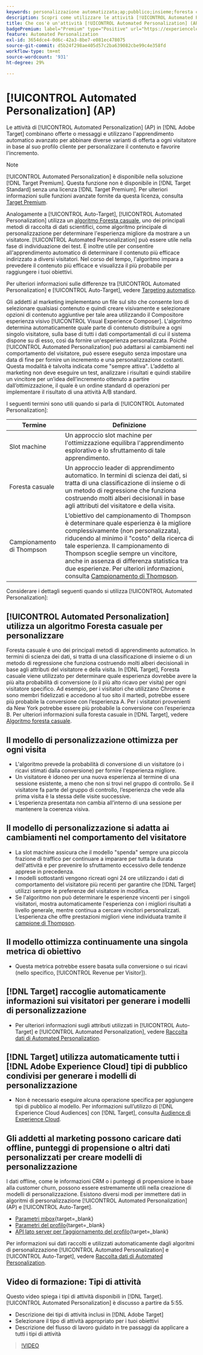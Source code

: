 ```yaml
---
keywords: personalizzazione automatizzata;ap;pubblico;insieme;foresta casuale;slot multi-armed;thompson sampling;ml;machine learning
description: Scopri come utilizzare le attività [!UICONTROL Automated Personalization] (AP) in [!DNL Adobe Target] che utilizzano l'apprendimento automatico avanzato per abbinare diverse varianti di offerta a ogni visitatore.
title: Che cos'è un'attività [!UICONTROL Automated Personalization] (AP)?
badgePremium: label="Premium" type="Positive" url="https://experienceleague.adobe.com/docs/target/using/introduction/intro.html?lang=it#premium newtab=true" tooltip="Scopri cosa è incluso in Target Premium."
feature: Automated Personalization
exl-id: 3654dce4-0d6c-42a3-8be7-e081ec478075
source-git-commit: d5b24f298ae405d57c2ba639082cbe99c4e358fd
workflow-type: tm+mt
source-wordcount: '931'
ht-degree: 29%

---
```


# [!UICONTROL Automated Personalization] (AP)

Le attività di [!UICONTROL Automated Personalization] (AP) in [!DNL Adobe Target] combinano offerte o messaggi e utilizzano l&#39;apprendimento automatico avanzato per abbinare diverse varianti di offerta a ogni visitatore in base al suo profilo cliente per personalizzare il contenuto e favorire l&#39;incremento.

>[!NOTE]
>
>[!UICONTROL Automated Personalization] è disponibile nella soluzione [!DNL Target Premium]. Questa funzione non è disponibile in [!DNL Target Standard] senza una licenza [!DNL Target Premium]. Per ulteriori informazioni sulle funzioni avanzate fornite da questa licenza, consulta [Target Premium](/help/main/c-intro/intro.md#premium).

Analogamente a [!UICONTROL Auto-Target], [!UICONTROL Automated Personalization] utilizza un [algoritmo Foresta casuale](/help/main/c-activities/t-automated-personalization/algo-random-forest.md), uno dei principali metodi di raccolta di dati scientifici, come algoritmo principale di personalizzazione per determinare l&#39;esperienza migliore da mostrare a un visitatore. [!UICONTROL Automated Personalization] può essere utile nella fase di individuazione dei test. È inoltre utile per consentire all&#39;apprendimento automatico di determinare il contenuto più efficace indirizzato a diversi visitatori. Nel corso del tempo, l&#39;algoritmo impara a prevedere il contenuto più efficace e visualizza il più probabile per raggiungere i tuoi obiettivi.

Per ulteriori informazioni sulle differenze tra [!UICONTROL Automated Personalization] e [!UICONTROL Auto-Target], vedere [Targeting automatico](/help/main/c-activities/auto-target/auto-target-to-optimize.md#section_BA4D83BE40F14A96BE7CBC7C7CF2A8FB).

Gli addetti al marketing implementano un file sul sito che consente loro di selezionare qualsiasi contenuto e quindi creare visivamente e selezionare opzioni di contenuto aggiuntive per tale area utilizzando il Compositore esperienza visivo [!UICONTROL Visual Experience Composer]. L&#39;algoritmo determina automaticamente quale parte di contenuto distribuire a ogni singolo visitatore, sulla base di tutti i dati comportamentali di cui il sistema dispone su di esso, così da fornire un&#39;esperienza personalizzata. Poiché [!UICONTROL Automated Personalization] può adattarsi ai cambiamenti nel comportamento del visitatore, può essere eseguito senza impostare una data di fine per fornire un incremento e una personalizzazione costanti. Questa modalità è talvolta indicata come &quot;sempre attiva&quot;. L’addetto al marketing non deve eseguire un test, analizzare i risultati e quindi stabilire un vincitore per un’idea dell’incremento ottenuto a partire dall’ottimizzazione, il quale è un ordine standard di operazioni per implementare il risultato di una attività A/B standard.

I seguenti termini sono utili quando si parla di [!UICONTROL Automated Personalization]:

| Termine | Definizione |
|---|---|
| Slot machine | Un approccio slot machine per l&#39;ottimizzazione equilibra l&#39;apprendimento esplorativo e lo sfruttamento di tale apprendimento. |
| Foresta casuale | Un approccio leader di apprendimento automatico. In termini di scienza dei dati, si tratta di una classificazione di insieme o di un metodo di regressione che funziona costruendo molti alberi decisionali in base agli attributi del visitatore e della visita. |
| Campionamento di Thompson | L’obiettivo del campionamento di Thompson è determinare quale esperienza è la migliore complessivamente (non personalizzata), riducendo al minimo il &quot;costo&quot; della ricerca di tale esperienza. Il campionamento di Thompson sceglie sempre un vincitore, anche in assenza di differenza statistica tra due esperienze. Per ulteriori informazioni, consulta [Campionamento di Thompson](https://en.wikipedia.org/wiki/Thompson_sampling). |

Considerare i dettagli seguenti quando si utilizza [!UICONTROL Automated Personalization]:

## [!UICONTROL Automated Personalization] utilizza un algoritmo Foresta casuale per personalizzare

Foresta casuale è uno dei principali metodi di apprendimento automatico. In termini di scienza dei dati, si tratta di una classificazione di insieme o di un metodo di regressione che funziona costruendo molti alberi decisionali in base agli attributi del visitatore e della visita. In [!DNL Target], Foresta casuale viene utilizzato per determinare quale esperienza dovrebbe avere la più alta probabilità di conversione (o il più alto ricavo per visita) per ogni visitatore specifico. Ad esempio, per i visitatori che utilizzano Chrome e sono membri fidelizzati e accedono al tuo sito il martedì, potrebbe essere più probabile la conversione con l’esperienza A. Per i visitatori provenienti da New York potrebbe essere più probabile la conversione con l’esperienza B. Per ulteriori informazioni sulla foresta casuale in [!DNL Target], vedere [Algoritmo foresta casuale](/help/main/c-activities/t-automated-personalization/algo-random-forest.md).

## Il modello di personalizzazione ottimizza per ogni visita

* L&#39;algoritmo prevede la probabilità di conversione di un visitatore (o i ricavi stimati dalla conversione) per fornire l&#39;esperienza migliore.
* Un visitatore è idoneo per una nuova esperienza al termine di una sessione esistente, a meno che non si trovi nel gruppo di controllo. Se il visitatore fa parte del gruppo di controllo, l’esperienza che vede alla prima visita è la stessa delle visite successive.
* L’esperienza presentata non cambia all’interno di una sessione per mantenere la coerenza visiva.

## Il modello di personalizzazione si adatta ai cambiamenti nel comportamento del visitatore

* La slot machine assicura che il modello &quot;spenda&quot; sempre una piccola frazione di traffico per continuare a imparare per tutta la durata dell&#39;attività e per prevenire lo sfruttamento eccessivo delle tendenze apprese in precedenza.
* I modelli sottostanti vengono ricreati ogni 24 ore utilizzando i dati di comportamento del visitatore più recenti per garantire che [!DNL Target] utilizzi sempre le preferenze del visitatore in modifica.
* Se l&#39;algoritmo non può determinare le esperienze vincenti per i singoli visitatori, mostra automaticamente l&#39;esperienza con i migliori risultati a livello generale, mentre continua a cercare vincitori personalizzati. L’esperienza che offre prestazioni migliori viene individuata tramite il [campione di Thompson](https://en.wikipedia.org/wiki/Thompson_sampling).

## Il modello ottimizza continuamente una singola metrica di obiettivo

* Questa metrica potrebbe essere basata sulla conversione o sui ricavi (nello specifico, [!UICONTROL Revenue per Visitor]).

## [!DNL Target] raccoglie automaticamente informazioni sui visitatori per generare i modelli di personalizzazione

* Per ulteriori informazioni sugli attributi utilizzati in [!UICONTROL Auto-Target] e [!UICONTROL Automated Personalization], vedere [Raccolta dati di Automated Personalization](/help/main/c-activities/t-automated-personalization/ap-data.md).

## [!DNL Target] utilizza automaticamente tutti i [!DNL Adobe Experience Cloud] tipi di pubblico condivisi per generare i modelli di personalizzazione

* Non è necessario eseguire alcuna operazione specifica per aggiungere tipi di pubblico al modello. Per informazioni sull’utilizzo di [!DNL Experience Cloud Audiences] con [!DNL Target], consulta [Audience di Experience Cloud](/help/main/c-integrating-target-with-mac/mmp.md).

## Gli addetti al marketing possono caricare dati offline, punteggi di propensione o altri dati personalizzati per creare modelli di personalizzazione

I dati offline, come le informazioni CRM o i punteggi di propensione in base alla customer churn, possono essere estremamente utili nella creazione di modelli di personalizzazione. Esistono diversi modi per immettere dati in algoritmi di personalizzazione [!UICONTROL Automated Personalization] (AP) e [!UICONTROL Auto-Target].

* [Parametri mbox](https://experienceleague.adobe.com/docs/target-dev/developer/implementation/methods/methods-to-get-data-into-target.html?lang=it){target=_blank}
* [Parametri del profilo](https://experienceleague.adobe.com/docs/target-dev/developer/implementation/methods/methods-to-get-data-into-target.html?lang=it){target=_blank}
* [API lato server per lʼaggiornamento del profilo](https://experienceleague.adobe.com/docs/target-dev/developer/implementation/methods/methods-to-get-data-into-target.html?lang=it){target=_blank}

Per informazioni sui dati raccolti e utilizzati automaticamente dagli algoritmi di personalizzazione [!UICONTROL Automated Personalization] e [!UICONTROL Auto-Target], vedere [Raccolta dati di Automated Personalization](/help/main/c-activities/t-automated-personalization/ap-data.md).

## Video di formazione: Tipi di attività

Questo video spiega i tipi di attività disponibili in [!DNL Target]. [!UICONTROL Automated Personalization] è discusso a partire da 5:55.

* Descrizione dei tipi di attività inclusi in [!DNL Adobe Target]
* Selezionare il tipo di attività appropriato per i tuoi obiettivi
* Descrizione del flusso di lavoro guidato in tre passaggi da applicare a tutti i tipi di attività

>[!VIDEO](https://video.tv.adobe.com/v/17386)
